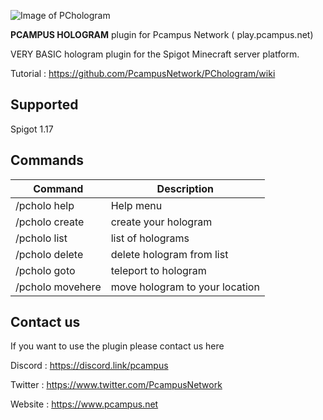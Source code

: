 ![Image of PChologram](https://www.pcampus.net/uploads/imgs/PChologram.png)

**PCAMPUS HOLOGRAM**
plugin for Pcampus Network ( play.pcampus.net) 

VERY BASIC hologram plugin for the Spigot Minecraft server platform. 

Tutorial : https://github.com/PcampusNetwork/PChologram/wiki

## Supported
Spigot 1.17

## Commands
Command | Description
------------ | -------------
/pcholo help | Help menu
/pcholo create <name> <text> | create your hologram
/pcholo list | list of holograms
/pcholo delete <name> | delete hologram from list
/pcholo goto <name> | teleport to hologram
/pcholo movehere <name> | move hologram to your location

## Contact us
If you want to use the plugin please contact us here

Discord : https://discord.link/pcampus

Twitter : https://www.twitter.com/PcampusNetwork

Website : https://www.pcampus.net
